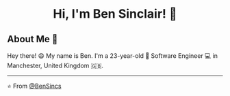 <h1 align="center">Hi, I'm Ben Sinclair! 🎸</h1>

## About Me :wave:

Hey there! :smile: My name is Ben. I'm a 23-year-old 👶 Software Engineer 💻 in Manchester, United Kingdom 🇬🇧. 


<!-- More info on badges below: https://github.com/badges/shields/blob/master/doc/logos.md -->

<hr/>

:star: From [@BenSincs](https://github.com/bensincs)
